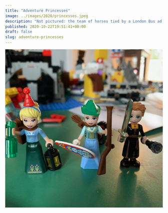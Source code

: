 ```yaml
---
title: "Adventure Princesses"
image: ../images/2020/princesses.jpeg
description: "Not pictured: the team of horses tied by a London Bus ad."
published: 2020-10-22T19:51:41+00:00
draft: false
slug: adventure-princesses
---
```


![](../images/2020/princesses.jpeg)
